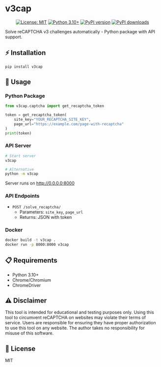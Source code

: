 # v3cap

<div align="center">

[![License: MIT](https://img.shields.io/badge/License-MIT-yellow.svg)](https://opensource.org/licenses/MIT) [![Python 3.10+](https://img.shields.io/badge/python-3.10+-blue.svg)](https://www.python.org/downloads/) [![PyPI version](https://badge.fury.io/py/v3cap.svg)](https://badge.fury.io/py/v3cap) [![PyPI downloads](https://img.shields.io/pypi/dm/v3cap.svg)](https://pypi.org/project/v3cap/)

</div>

Solve reCAPTCHA v3 challenges automatically - Python package with API support.

## ⚡ Installation
```bash
pip install v3cap
```

## 🚀 Usage

### Python Package
```python
from v3cap.captcha import get_recaptcha_token

token = get_recaptcha_token(
    site_key="YOUR_RECAPTCHA_SITE_KEY",
    page_url="https://example.com/page-with-recaptcha"
)
print(token)
```

### API Server
```bash
# Start server
v3cap

# Alternative
python -m v3cap
```
Server runs on http://0.0.0.0:8000

### API Endpoints
- `POST /solve_recaptcha/`
  - Parameters: `site_key`, `page_url`
  - Returns: JSON with token

### Docker
```bash
docker build -t v3cap .
docker run -p 8000:8000 v3cap
```

## 📋 Requirements
- Python 3.10+
- Chrome/Chromium
- ChromeDriver

## ⚠️ Disclaimer
This tool is intended for educational and testing purposes only. Using this tool to circumvent reCAPTCHA on websites may violate their terms of service. Users are responsible for ensuring they have proper authorization to use this tool on any website. The author takes no responsibility for misuse of this software.

## 📄 License
MIT

